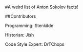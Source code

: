#A weird list of Anton Sokolov facts!


##Contributors


Programming: Stenkilde


Historian: Jish


Code Style Expert: DrTChops